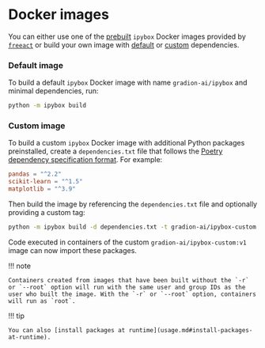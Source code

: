 # Docker images

You can either use one of the [prebuilt](https://gradion-ai.github.io/freeact/environment/#prebuilt-docker-images) `ipybox` Docker images provided by [`freeact`](https://gradion-ai.github.io/freeact/) or build your own image with [default](#default-image) or [custom](#custom-image) dependencies.

### Default image

To build a default `ipybox` Docker image with name `gradion-ai/ipybox` and minimal dependencies, run:

```bash
python -m ipybox build
```

### Custom image

To build a custom `ipybox` Docker image with additional Python packages preinstalled, create a `dependencies.txt` file that follows the [Poetry dependency specification format](https://python-poetry.org/docs/dependency-specification/). For example:

```toml title="dependencies.txt"
pandas = "^2.2"
scikit-learn = "^1.5"
matplotlib = "^3.9"
```

Then build the image by referencing the `dependencies.txt` file and optionally providing a custom tag:

```bash
python -m ipybox build -d dependencies.txt -t gradion-ai/ipybox-custom:v1
```

Code executed in containers of the custom `gradion-ai/ipybox-custom:v1` image can now import these packages.

!!! note

    Containers created from images that have been built without the `-r` or `--root` option will run with the same user and group IDs as the user who built the image. With the `-r` or `--root` option, containers will run as `root`.

!!! tip

    You can also [install packages at runtime](usage.md#install-packages-at-runtime).
